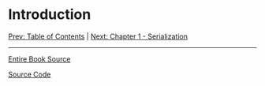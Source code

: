 # Introduction

[Prev: Table of Contents](./table-of-contents.md) | [Next: Chapter 1 - Serialization](./chapter01.md)

---

[Entire Book Source](https://github.com/zach-king/CoolPython)

[Source Code](https://github.com/zach-king/CoolPython/blob/master/source)

